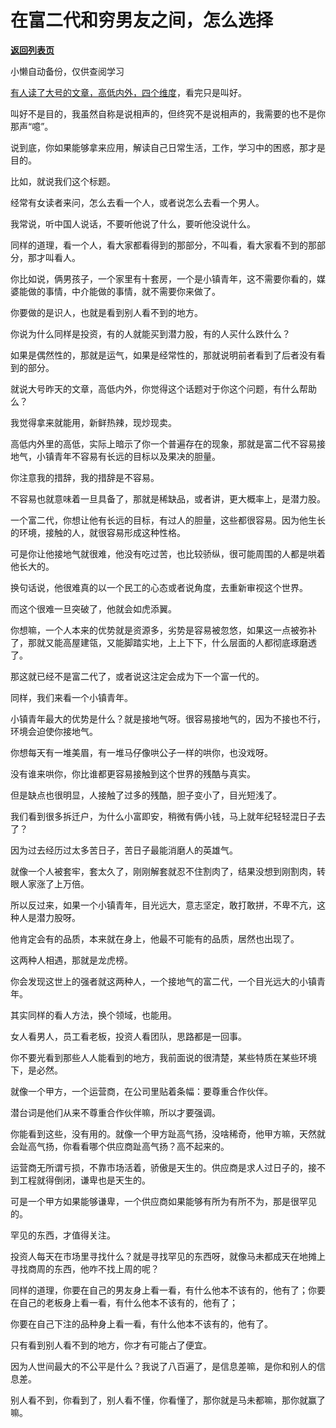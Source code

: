 # 在富二代和穷男友之间，怎么选择

[**返回列表页**](/gzh/记忆承载3)

小懒自动备份，仅供查阅学习

[有人读了大号的文章，高低内外，四个维度](https://mp.weixin.qq.com/s?__biz=MzU0MjYwNDU2Mw==&mid=2247499697&idx=2&sn=bf324436956cca16283899eaa7beb8b5&chksm=fb1a93cdcc6d1adb4dbc844191570957033df1f4cd83f5748ccd15a5185b4e1c2ff2dc0ac975&token=885030963&lang=zh_CN&scene=21#wechat_redirect)，看完只是叫好。  

  

叫好不是目的，我虽然自称是说相声的，但终究不是说相声的，我需要的也不是你那声“噫”。

  

说到底，你如果能够拿来应用，解读自己日常生活，工作，学习中的困惑，那才是目的。  

  

比如，就说我们这个标题。

  

经常有女读者来问，怎么去看一个人，或者说怎么去看一个男人。

  

我常说，听中国人说话，不要听他说了什么，要听他没说什么。  

  

同样的道理，看一个人，看大家都看得到的那部分，不叫看，看大家看不到的那部分，那才叫看人。  

  

你比如说，俩男孩子，一个家里有十套房，一个是小镇青年，这不需要你看的，媒婆能做的事情，中介能做的事情，就不需要你来做了。  

  

你要做的是识人，也就是看到别人看不到的地方。  

  

你说为什么同样是投资，有的人就能买到潜力股，有的人买什么跌什么？  

  

如果是偶然性的，那就是运气，如果是经常性的，那就说明前者看到了后者没有看到的部分。

  

就说大号昨天的文章，高低内外，你觉得这个话题对于你这个问题，有什么帮助么？  

  

我觉得拿来就能用，新鲜热辣，现炒现卖。  

  

高低内外里的高低，实际上暗示了你一个普遍存在的现象，那就是富二代不容易接地气，小镇青年不容易有长远的目标以及果决的胆量。  

  

你注意我的措辞，我的措辞是不容易。

  

不容易也就意味着一旦具备了，那就是稀缺品，或者讲，更大概率上，是潜力股。

  

一个富二代，你想让他有长远的目标，有过人的胆量，这些都很容易。因为他生长的环境，接触的人，就很容易形成这种性格。  

  

可是你让他接地气就很难，他没有吃过苦，也比较骄纵，很可能周围的人都是哄着他长大的。  

  

换句话说，他很难真的以一个民工的心态或者说角度，去重新审视这个世界。  

  

而这个很难一旦突破了，他就会如虎添翼。  

  

你想嘛，一个人本来的优势就是资源多，劣势是容易被忽悠，如果这一点被弥补了，那就又能高屋建瓴，又能脚踏实地，上上下下，什么层面的人都彻底琢磨透了。

  

那这就已经不是富二代了，或者说这注定会成为下一个富一代的。

  

同样，我们来看一个小镇青年。  

  

小镇青年最大的优势是什么？就是接地气呀。很容易接地气的，因为不接也不行，环境会迫使你接地气。  

  

你想每天有一堆美眉，有一堆马仔像哄公子一样的哄你，也没戏呀。

  

没有谁来哄你，你比谁都更容易接触到这个世界的残酷与真实。  

  

但是缺点也很明显，人接触了过多的残酷，胆子变小了，目光短浅了。  

  

我们看到很多拆迁户，为什么小富即安，稍微有俩小钱，马上就年纪轻轻混日子去了？  

  

因为过去经历过太多苦日子，苦日子最能消磨人的英雄气。

  

就像一个人被套牢，套太久了，刚刚解套就忍不住割肉了，结果没想到刚割肉，转眼人家涨了上万倍。

  

所以反过来，如果一个小镇青年，目光远大，意志坚定，敢打敢拼，不卑不亢，这种人是潜力股呀。  

  

他肯定会有的品质，本来就在身上，他最不可能有的品质，居然也出现了。  

  

这两种人相遇，那就是龙虎榜。

  

你会发现这世上的强者就这两种人，一个接地气的富二代，一个目光远大的小镇青年。  

  

其实同样的看人方法，换个领域，也能用。  

  

女人看男人，员工看老板，投资人看团队，思路都是一回事。  

  

你不要光看到那些人人能看到的地方，我前面说的很清楚，某些特质在某些环境下，是必然。

  

就像一个甲方，一个运营商，在公司里贴着条幅：要尊重合作伙伴。  

  

潜台词是他们从来不尊重合作伙伴嘛，所以才要强调。

  

你能看到这些，没有用的。就像一个甲方趾高气扬，没啥稀奇，他甲方嘛，天然就会趾高气扬，你看看哪个供应商趾高气扬？高不起来的。  

  

运营商无所谓亏损，不靠市场活着，骄傲是天生的。供应商是求人过日子的，接不到工程就得倒闭，谦卑也是天生的。

  

可是一个甲方如果能够谦卑，一个供应商如果能够有所为有所不为，那是很罕见的。  

  

罕见的东西，才值得关注。  

  

投资人每天在市场里寻找什么？就是寻找罕见的东西呀，就像马未都成天在地摊上寻找商周的东西，他咋不找上周的呢？

  

同样的道理，你要在自己的男友身上看一看，有什么他本不该有的，他有了；你要在自己的老板身上看一看，有什么他本不该有的，他有了；

你要在自己下注的品种身上看一看，有什么他本不该有的，他有了。

  

只有看到别人看不到的地方，你才有可能占了便宜。

  

因为人世间最大的不公平是什么？我说了八百遍了，是信息差嘛，是你和别人的信息差。

  

别人看不到，你看到了，别人看不懂，你看懂了，那你就是马未都嘛，那你就赢了嘛。

